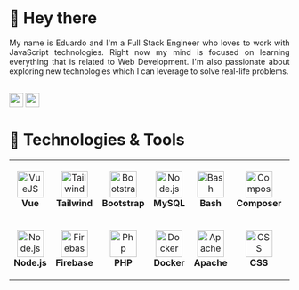 # 👋 Hey there

<div align="justify">
    My name is Eduardo and I'm a Full Stack Engineer who loves to work with JavaScript technologies. Right now my mind is focused on learning everything that is related to Web Development. I'm also passionate about exploring new technologies which I can leverage to solve real-life problems.
</div>

<br/><a href="https://www.linkedin.com/in/sagastvme/"><img src="https://img.shields.io/badge/linkedin-%230077B5.svg?&style=for-the-badge&logo=linkedin&logoColor=white" height=25></a>
<a href="mailto:eduardo.gomara.sagastume@gmail.com"><img src="https://img.shields.io/badge/Gmail-D14836?style=for-the-badge&logo=gmail&logoColor=white" height=25></a>

# 🔧 Technologies & Tools
<table>
  <tr>
    <td align="center" height="108" width="108">
      <img
        src="https://cdn.jsdelivr.net/gh/devicons/devicon/icons/vuejs/vuejs-original.svg"
        width="48"
        height="48"
        alt="VueJS"
      />
      <br /><strong>Vue</strong>
    </td>
    <td align="center" height="108" width="108">
      <img
        src="https://cdn.jsdelivr.net/gh/devicons/devicon/icons/tailwindcss/tailwindcss-plain.svg"
        width="48"
        height="48"
        alt="Tailwind"
      />
      <br /><strong>Tailwind</strong>
    </td>
    <td align="center" height="108" width="108">
      <img
        src="https://cdn.jsdelivr.net/gh/devicons/devicon/icons/bootstrap/bootstrap-plain.svg"
        width="48"
        height="48"
        alt="Bootstrap"
      />
      <br /><strong>Bootstrap</strong>
    </td>
 <td align="center" height="108" width="108">
      <img
        src="https://cdn.jsdelivr.net/gh/devicons/devicon/icons/mysql/mysql-original.svg"
        width="48"
        height="48"
        alt="Node.js"
      />
      <br /><strong>MySQL</strong>
    </td>
<td align="center" height="108" width="108">
      <img src="https://cdn.jsdelivr.net/gh/devicons/devicon/icons/bash/bash-original.svg" 
        width="48"
        height="48"
        alt="Bash"
      />
      <br /><strong>Bash</strong>
    </td>
<td align="center" height="108" width="108">
<img src="https://cdn.jsdelivr.net/gh/devicons/devicon/icons/composer/composer-original.svg"
width="48"
height="48"
alt="Composer"
      />
      <br /><strong>Composer</strong>
    </td>
<td align="center" height="108" width="108">
 <img src="https://cdn.jsdelivr.net/gh/devicons/devicon/icons/git/git-plain.svg"
width="48"
height="48"
alt="Git"
      />
      <br /><strong>Git</strong>
    </td>
<td align="center" height="108" width="108">
<img src="https://cdn.jsdelivr.net/gh/devicons/devicon/icons/html5/html5-original-wordmark.svg"
width="48"
height="48"
alt="HTML5"
      />
      <br /><strong>HTML5</strong>
    </td>
<td align="center" height="108" width="108">
<img src="https://cdn.jsdelivr.net/gh/devicons/devicon/icons/laravel/laravel-plain-wordmark.svg"
width="48"
height="48"
alt="Laravel"
      />
      <br /><strong>Laravel</strong>
    </td>
<td align="center" height="108" width="108">
            <img src="https://cdn.jsdelivr.net/gh/devicons/devicon/icons/nginx/nginx-original.svg"
width="48"
height="48"
alt="Nginx"
      />
      <br /><strong>Nginx</strong>
    </td>



  </tr>
  <tr>
    <td align="center" height="108" width="108">
      <img
        src="https://cdn.jsdelivr.net/gh/devicons/devicon/icons/nodejs/nodejs-original.svg"
        width="48"
        height="48"
        alt="Node.js"
      />
      <br /><strong>Node.js</strong>
    </td>
    <td align="center" height="108" width="108">
      <img
        src="https://cdn.jsdelivr.net/gh/devicons/devicon/icons/firebase/firebase-plain.svg"
        width="48"
        height="48"
        alt="Firebase"
      />
      <br /><strong>Firebase</strong>
    </td>
    <td align="center" height="108" width="108"> 
<img src="https://cdn.jsdelivr.net/gh/devicons/devicon/icons/php/php-original.svg"
width="48"
height="48"
alt="Php"/>
      <br /><strong>PHP</strong>
    </td>
    <td align="center" height="108" width="108">
      <img
        src="https://cdn.jsdelivr.net/gh/devicons/devicon/icons/docker/docker-original.svg"
        width="48"
        height="48"
        alt="Docker"
      />
      <br /><strong>Docker</strong>
    </td>
<td align="center" height="108" width="108">
      <img src="https://cdn.jsdelivr.net/gh/devicons/devicon/icons/apache/apache-original-wordmark.svg"
        width="48"
        height="48"
        alt="Apache"
      />
      <br /><strong>Apache</strong>
    </td>
 </td>
<td align="center" height="108" width="108">
            <img src="https://cdn.jsdelivr.net/gh/devicons/devicon/icons/css3/css3-original.svg"
        width="48"
        height="48"
        alt="CSS"
      />
      <br /><strong>CSS</strong>
    </td>
<td align="center" height="108" width="108">
<img src="https://cdn.jsdelivr.net/gh/devicons/devicon/icons/filezilla/filezilla-plain.svg"
        width="48"
        height="48"
        alt="FileZilla"
      />
      <br /><strong>FileZilla</strong>
    </td>
<td align="center" height="108" width="108">
<img src="https://cdn.jsdelivr.net/gh/devicons/devicon/icons/java/java-original.svg"
width="48"
        height="48"
        alt="Java"
      />
      <br /><strong>Java</strong>
    </td>
<td align="center" height="108" width="108">
<img src="https://cdn.jsdelivr.net/gh/devicons/devicon/icons/linux/linux-original.svg"
width="48"
        height="48"
        alt="Linux"
      />
      <br /><strong>Linux</strong>
    </td>
<td align="center" height="108" width="108">
            <img src="https://cdn.jsdelivr.net/gh/devicons/devicon/icons/npm/npm-original-wordmark.svg"
width="48"
        height="48"
        alt="NPM"
      />
      <br /><strong>NPM</strong>
    </td>
</tr>
</table>
